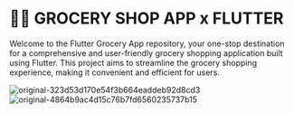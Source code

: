 # 🥑📱 GROCERY SHOP APP x FLUTTER
Welcome to the Flutter Grocery App repository, your one-stop destination for a comprehensive and user-friendly grocery shopping application built using Flutter. This project aims to streamline the grocery shopping experience, making it convenient and efficient for users.

![original-323d53d170e54f3b664eaddeb92d8cd3](https://github.com/dhyey0512/Grocery-App-Flutter/assets/91964644/d6943fcc-19c3-4187-b14a-c89f01f8cefa)
![original-4864b9ac4d15c76b7fd6560235737b15](https://github.com/dhyey0512/Grocery-App-Flutter/assets/91964644/4013c8d0-ff8b-4574-9126-f8dae5dcf4ec)
